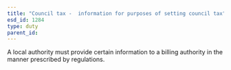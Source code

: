 ```yaml
---
title: "Council tax -  information for purposes of setting council tax"
esd_id: 1284
type: duty
parent_id:  
---
```


A local authority must provide certain information to a billing authority in the manner prescribed by regulations.

